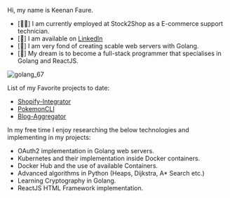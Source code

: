 Hi, my name is Keenan Faure.

- [👨‍💻] I am currently employed at Stock2Shop as a E-commerce support technician.
- [🔗] I am available on [LinkedIn](https://www.linkedin.com/in/keenan-faure-84a604227/)
- [🚀] I am very fond of creating scable web servers with Golang.
- [💭] My dream is to become a full-stack programmer that specialises in Golang and ReactJS.

![golang_67](https://github.com/Keenan-Faure/Keenan-Faure/assets/97687673/760c15b6-c192-492d-a832-8b8083e4a536)

List of my Favorite projects to date:

- [Shopify-Integrator](https://github.com/Keenan-Faure/Shopify-Integrator)
- [PokemonCLI](https://github.com/Keenan-Faure/PokemonCLI)
- [Blog-Aggregator](https://github.com/Keenan-Faure/BlogAggregator)

In my free time I enjoy researching the below technologies and implementing in my projects:

- OAuth2 implementation in Golang web servers.
- Kubernetes and their implementation inside Docker containers.
- Docker Hub and the use of available Containers.
- Advanced algorithms in Python (Heaps, Dijkstra, A* Search etc.)
- Learning Cryptography in Golang.
- ReactJS HTML Framework implementation.
